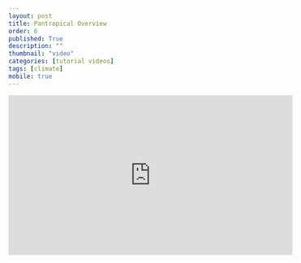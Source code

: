 ```yaml
---
layout: post
title: Pantropical Overview
order: 6
published: True
description: ""
thumbnail: "video"
categories: [tutorial videos]
tags: [climate]
mobile: true
---
```


<div id="desktopContent" class="content">
  <div class="video">
    <iframe width="560" height="315" src="https://www.youtube.com/embed/P_-0NRTHZyM" frameborder="0" allowfullscreen></iframe>
  </div>
</div>

<div id="mobileContent" class="content">
</div>
